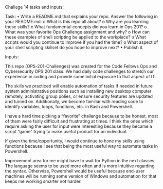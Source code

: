 Challege 14 tasks and inputs:

Task:
    •	Write a README.md that explains your repo. Answer the following in your README.md:
o	What is this repo all about?
o	Why are you learning these skills?
o	What fundamental concepts did you learn in Ops 201?
o	What was your favorite Ops Challenge assignment and why?
o	How can these examples of shell scripting be applied to the workplace?
o	What scripts would you continue to improve if you had the time?
o	What aspect of your shell scripting skillset do you hope to improve next?
•	Publish it.

Inputs:

This repo (OPS-201-Challenges) was created for the Code Fellows Ops and Cybersecurity OPS 201 class.  We had daily code challenges to stretch our experience in coding and provide some initial exposure to that aspect of IT.

The skills we practiced will enable automation of tasks if needed in future system administrative positions such as installing new desktop computer remotely, activating group polies, or ensure security features are updated and turned on.  Additionally, we become familiar with reading code to identify variables, loops, functions, etc. in Bash and Powershell.

I have a hard time picking a “favorite” challenge because to be honest, most of them were fairly difficult and frustrating at times.  I think the ones which require asking the user for input were interesting because they became a script “game” trying to make useful product for an individual.

If given the time/opportunity, I would continue to hone my skills using functions because I see that being the most useful way to automate tasks in Powershell.

Improvement area for me might have to wait for Python in the next classes.  The language seems to be used more often and is more intuitive regarding the syntax.  Otherwise, Powershell would be useful because end-user machines will be running some version of Windows and automation for that keeps me working smarter not harder.